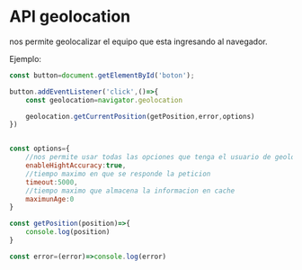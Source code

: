 # API geolocation

nos permite geolocalizar el equipo que esta ingresando al navegador.

Ejemplo:

```javascript
const button=document.getElementById('boton');

button.addEventListener('click',()=>{
    const geolocation=navigator.geolocation

    geolocation.getCurrentPosition(getPosition,error,options)
})


const options={
    //nos permite usar todas las opciones que tenga el usuario de geolocalizacion
    enableHightAccuracy:true,
    //tiempo maximo en que se responde la peticion
    timeout:5000,
    //tiempo maximo que almacena la informacion en cache
    maximunAge:0
}

const getPosition(position)=>{
    console.log(position)
}

const error=(error)=>console.log(error)
```